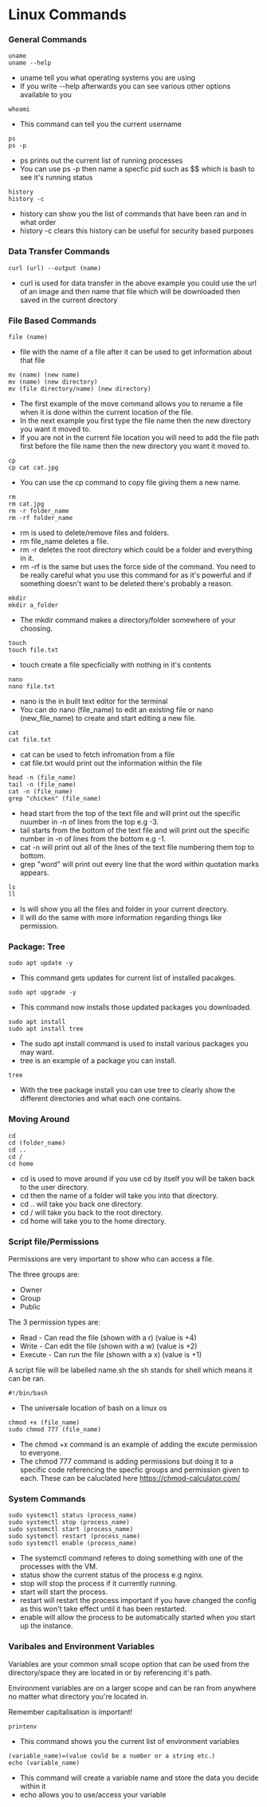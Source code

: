 # Linux Commands

### General Commands

```
uname
uname --help
```
* uname tell you what operating systems you are using
* If you write --help afterwards you can see various other options available to you

```
whoami
```
* This command can tell you the current username

```
ps
ps -p
```
* ps prints out the current list of running processes
* You can use ps -p then name a specfic pid such as $$ which is bash to see it's running status

```
history
history -c
```
* history can show you the list of commands that have been ran and in what order
* history -c clears this history can be useful for security based purposes

### Data Transfer Commands

```
curl (url) --output (name)
```
* curl is used for data transfer in the above example you could use the url of an image and then name that file which will be downloaded then saved in the current directory

### File Based Commands

```
file (name)
```
* file with the name of a file after it can be used to get information about that file

```
mv (name) (new name)
mv (name) (new directory)
mv (file directory/name) (new directory)
```
* The first example of the move command allows you to rename a file when it is done within the current location of the file.
* In the next example you first type the file name then the new directory you want it moved to.
* If you are not in the current file location you will need to add the file path first before the file name then the new directory you want it moved to.

```
cp
cp cat cat.jpg
```
* You can use the cp command to copy file giving them a new name.

```
rm
rm cat.jpg
rm -r folder_name
rm -rf folder_name
```
* rm is used to delete/remove files and folders.
* rm file_name deletes a file.
* rm -r deletes the root directory which could be a folder and everything in it.
* rm -rf is the same but uses the force side of the command. You need to be really careful what you use this command for as it's powerful and if something doesn't want to be deleted there's probably a reason.

```
mkdir
mkdir a_folder
```
* The mkdir command makes a directory/folder somewhere of your choosing.

```
touch
touch file.txt
```
* touch create a file specficially with nothing in it's contents

```
nano
nano file.txt
```
* nano is the in built text editor for the terminal
* You can do nano (file_name) to edit an existing file or nano (new_file_name) to create and start editing a new file.

```
cat
cat file.txt
```
* cat can be used to fetch infromation from a file
* cat file.txt would print out the information within the file

```
head -n (file_name)
tail -n (file_name)
cat -n (file_name)
grep "chicken" (file_name)
```
* head start from the top of the text file and will print out the specific nuumber in -n of lines from the top e.g -3.
* tail starts from the bottom of the text file and will print out the specific number in -n of lines from the bottom e.g -1.
* cat -n will print out all of the lines of the text file numbering them top to bottom.
* grep "word" will print out every line that the word within quotation marks appears.

```
ls
ll
```
* ls will show you all the files and folder in your current directory.
* ll will do the same with more information regarding things like permission.

### Package: Tree

```
sudo apt update -y
```
* This command gets updates for current list of installed pacakges.

```
sudo apt upgrade -y
```
* This command now installs those updated packages you downloaded.

```
sudo apt install
sudo apt install tree
```
* The sudo apt install command is used to install various packages you may want.
* tree is an example of a package you can install.

```
tree
```
* With the tree package install you can use tree to clearly show the different directories and what each one contains.

### Moving Around

```
cd
cd (folder_name)
cd ..
cd /
cd home
```
* cd is used to move around if you use cd by itself you will be taken back to the user directory.
* cd then the name of a folder will take you into that directory.
* cd .. will take you back one directory.
* cd / will take you back to the root directory.
* cd home will take you to the home directory.

### Script file/Permissions

Permissions are very important to show who can access a file.

The three groups are:
* Owner
* Group
* Public

The 3 permission types are:
* Read - Can read the file (shown with a r) (value is +4)
* Write - Can edit the file (shown with a w) (value is +2)
* Execute - Can run the file (shown with a x) (value is +1)

A script file will be labelled name.sh the sh stands for shell which means it can be ran.

```
#!/bin/bash
```
* The universale location of bash on a linux os

```
chmod +x (file_name)
sudo chmod 777 (file_name)
```

* The chmod +x command is an example of adding the excute permission to everyone.
* The chmod 777 command is adding permissions but doing it to a specific code referencing the specfic groups and permission given to each. These can be caluclated here https://chmod-calculator.com/

### System Commands

```
sudo systemctl status (process_name)
sudo systemctl stop (process_name)
sudo systemctl start (process_name)
sudo systemctl restart (process_name)
sudo systemctl enable (process_name)
```
* The systemctl command referes to doing something with one of the processes with the VM.
* status show the current status of the process e.g nginx.
* stop will stop the process if it currently running.
* start will start the process.
* restart will restart the process important if you have changed the config as this won't take effect until it has been restarted.
* enable will allow the process to be automatically started when you start up the instance.

### Varibales and Environment Variables

Variables are your common small scope option that can be used from the directory/space they are located in or by referencing it's path.

Environment variables are on a larger scope and can be ran from anywhere no matter what directory you're located in.

Remember capitalisation is important!

```
printenv
```
* This command shows you the current list of environment variables

```
(variable_name)=(value could be a number or a string etc.)
echo (variable_name)
```
* This command will create a variable name and store the data you decide within it
* echo allows you to use/access your variable




